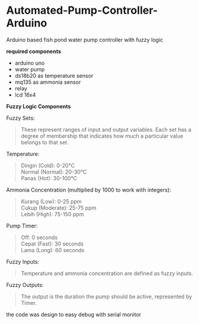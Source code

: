 # Automated-Pump-Controller-Arduino
Arduino based fish pond water pump controller with fuzzy logic </br>


**required components**
- arduino uno
- water pump
- ds18b20 as temperature sensor
- mq135 as ammonia sensor
- relay
- lcd 16x4

**Fuzzy Logic Components**

Fuzzy Sets:
>These represent ranges of input and output variables. Each set has a degree of membership that indicates how much a particular value belongs to that set.

Temperature:
>Dingin (Cold): 0-20°C </br>
>Normal (Normal): 20-30°C </br>
>Panas (Hot): 30-100°C </br>

Ammonia Concentration (multiplied by 1000 to work with integers):
>Kurang (Low): 0-25 ppm </br>
>Cukup (Moderate): 25-75 ppm </br>
>Lebih (High): 75-150 ppm </br>

Pump Timer:
>Off: 0 seconds </br>
>Cepat (Fast): 30 seconds </br>
>Lama (Long): 60 seconds </br>

Fuzzy Inputs:
>Temperature and ammonia concentration are defined as fuzzy inputs.

Fuzzy Outputs:
>The output is the duration the pump should be active, represented by Timer. </br>

the code was design to easy debug with serial monitor


